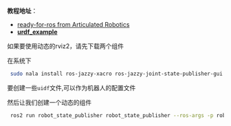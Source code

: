 **教程地址**：

- [ready-for-ros from Articulated Robotics](https://articulatedrobotics.xyz/tutorials/ready-for-ros/what-you-need-for-ros)
- **[urdf_example](https://github.com/joshnewans/urdf_example)**











如果要使用动态的rviz2，请先下载两个组件

在系统下

```zsh
 sudo nala install ros-jazzy-xacro ros-jazzy-joint-state-publisher-gui
```



要创建一些`uidf`文件,可以作为机器人的配置文件



然后让我们创建一个动态的组件

```zsh
 ros2 run robot_state_publisher robot_state_publisher --ros-args -p robot_description:="$( xacro ~/example_robot.urdf.xacro)"
```



